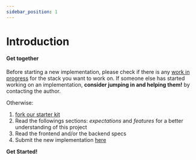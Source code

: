 ```yaml
---
sidebar_position: 1
---
```


# Introduction

#### Get together

Before starting a new implementation, please check if there is any [work in progress](https://github.com/gothinkster/realworld/discussions/categories/wip-implementations) for the stack you want to work on.
If someone else has started working on an implementation, **consider jumping in and helping them!** by contacting the author.

Otherwise:

1. [fork our starter kit](https://github.com/gothinkster/realworld-starter-kit)
2. Read the followings sections: _expectations_ and _features_ for a better understanding of this project
3. Read the frontend and/or the backend specs
4. Submit the new implementation [here](https://codebase.show/projects/realworld)

**Get Started!**

